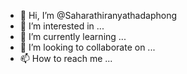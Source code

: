 - 👋 Hi, I’m @Saharathiranyathadaphong
- 👀 I’m interested in ...
- 🌱 I’m currently learning ...
- 💞️ I’m looking to collaborate on ...
- 📫 How to reach me ...

<!---
Saharathiranyathadaphong/Saharathiranyathadaphong is a ✨ special ✨ repository because its `README.md` (this file) appears on your GitHub profile.
You can click the Preview link to take a look at your changes.
--->
